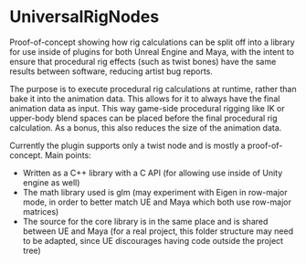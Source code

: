 # UniversalRigNodes

Proof-of-concept showing how rig calculations can be split off into a library for use inside of plugins for both Unreal Engine and Maya, with the intent to ensure that procedural rig effects (such as twist bones) have the same results between software, reducing artist bug reports.

The purpose is to execute procedural rig calculations at runtime, rather than bake it into the animation data.
This allows for it to always have the final animation data as input. This way game-side procedural rigging like IK or upper-body blend spaces can be placed before the final procedural rig calculation.
As a bonus, this also reduces the size of the animation data.

Currently the plugin supports only a twist node and is mostly a proof-of-concept.
Main points:
* Written as a C++ library with a C API (for allowing use inside of Unity engine as well)
* The math library used is glm
  (may experiment with Eigen in row-major mode, in order to better match UE and Maya which both use row-major matrices)
* The source for the core library is in the same place and is shared between UE and Maya
  (for a real project, this folder structure may need to be adapted, since UE discourages having code outside the project tree)
